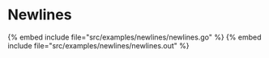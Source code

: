 # Newlines

{% embed include file="src/examples/newlines/newlines.go" %}
{% embed include file="src/examples/newlines/newlines.out" %}




